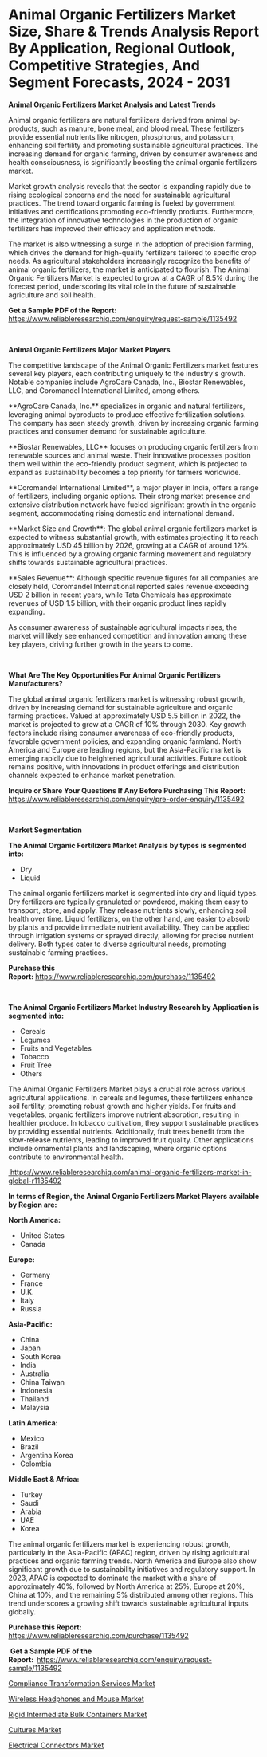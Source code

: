 <p><h1>Animal Organic Fertilizers Market Size, Share & Trends Analysis Report By Application, Regional Outlook, Competitive Strategies, And Segment Forecasts, 2024 - 2031</h1></p><p><strong>Animal Organic Fertilizers Market Analysis and Latest Trends</strong></p>
<p><p>Animal organic fertilizers are natural fertilizers derived from animal by-products, such as manure, bone meal, and blood meal. These fertilizers provide essential nutrients like nitrogen, phosphorus, and potassium, enhancing soil fertility and promoting sustainable agricultural practices. The increasing demand for organic farming, driven by consumer awareness and health consciousness, is significantly boosting the animal organic fertilizers market.</p><p>Market growth analysis reveals that the sector is expanding rapidly due to rising ecological concerns and the need for sustainable agricultural practices. The trend toward organic farming is fueled by government initiatives and certifications promoting eco-friendly products. Furthermore, the integration of innovative technologies in the production of organic fertilizers has improved their efficacy and application methods.</p><p>The market is also witnessing a surge in the adoption of precision farming, which drives the demand for high-quality fertilizers tailored to specific crop needs. As agricultural stakeholders increasingly recognize the benefits of animal organic fertilizers, the market is anticipated to flourish. The Animal Organic Fertilizers Market is expected to grow at a CAGR of 8.5% during the forecast period, underscoring its vital role in the future of sustainable agriculture and soil health.</p></p>
<p><strong>Get a Sample PDF of the Report:&nbsp;</strong> <a href="https://www.reliableresearchiq.com/enquiry/request-sample/1135492?utm_campaign=1260&utm_medium=2&utm_source=Github&utm_content=ia&utm_term=09102024&utm_id=animal-organic-fertilizers">https://www.reliableresearchiq.com/enquiry/request-sample/1135492</a></p>
<p>&nbsp;</p>
<p><strong>Animal Organic Fertilizers Major Market Players</strong></p>
<p><p>The competitive landscape of the Animal Organic Fertilizers market features several key players, each contributing uniquely to the industry's growth. Notable companies include AgroCare Canada, Inc., Biostar Renewables, LLC, and Coromandel International Limited, among others.</p><p>**AgroCare Canada, Inc.** specializes in organic and natural fertilizers, leveraging animal byproducts to produce effective fertilization solutions. The company has seen steady growth, driven by increasing organic farming practices and consumer demand for sustainable agriculture.</p><p>**Biostar Renewables, LLC** focuses on producing organic fertilizers from renewable sources and animal waste. Their innovative processes position them well within the eco-friendly product segment, which is projected to expand as sustainability becomes a top priority for farmers worldwide.</p><p>**Coromandel International Limited**, a major player in India, offers a range of fertilizers, including organic options. Their strong market presence and extensive distribution network have fueled significant growth in the organic segment, accommodating rising domestic and international demand.</p><p>**Market Size and Growth**: The global animal organic fertilizers market is expected to witness substantial growth, with estimates projecting it to reach approximately USD 45 billion by 2026, growing at a CAGR of around 12%. This is influenced by a growing organic farming movement and regulatory shifts towards sustainable agricultural practices.</p><p>**Sales Revenue**: Although specific revenue figures for all companies are closely held, Coromandel International reported sales revenue exceeding USD 2 billion in recent years, while Tata Chemicals has approximate revenues of USD 1.5 billion, with their organic product lines rapidly expanding.</p><p>As consumer awareness of sustainable agricultural impacts rises, the market will likely see enhanced competition and innovation among these key players, driving further growth in the years to come.</p></p>
<p>&nbsp;</p>
<p><strong>What Are The Key Opportunities For Animal Organic Fertilizers Manufacturers?</strong></p>
<p><p>The global animal organic fertilizers market is witnessing robust growth, driven by increasing demand for sustainable agriculture and organic farming practices. Valued at approximately USD 5.5 billion in 2022, the market is projected to grow at a CAGR of 10% through 2030. Key growth factors include rising consumer awareness of eco-friendly products, favorable government policies, and expanding organic farmland. North America and Europe are leading regions, but the Asia-Pacific market is emerging rapidly due to heightened agricultural activities. Future outlook remains positive, with innovations in product offerings and distribution channels expected to enhance market penetration.</p></p>
<p><strong>Inquire or Share Your Questions If Any Before Purchasing This Report:</strong> <a href="https://www.reliableresearchiq.com/enquiry/pre-order-enquiry/1135492?utm_campaign=1260&utm_medium=2&utm_source=Github&utm_content=ia&utm_term=09102024&utm_id=animal-organic-fertilizers">https://www.reliableresearchiq.com/enquiry/pre-order-enquiry/1135492</a></p>
<p>&nbsp;</p>
<p><strong>Market Segmentation</strong></p>
<p><strong>The Animal Organic Fertilizers Market Analysis by types is segmented into:</strong></p>
<p><ul><li>Dry</li><li>Liquid</li></ul></p>
<p><p>The animal organic fertilizers market is segmented into dry and liquid types. Dry fertilizers are typically granulated or powdered, making them easy to transport, store, and apply. They release nutrients slowly, enhancing soil health over time. Liquid fertilizers, on the other hand, are easier to absorb by plants and provide immediate nutrient availability. They can be applied through irrigation systems or sprayed directly, allowing for precise nutrient delivery. Both types cater to diverse agricultural needs, promoting sustainable farming practices.</p></p>
<p><strong>Purchase this Report:&nbsp;</strong><a href="https://www.reliableresearchiq.com/purchase/1135492?utm_campaign=1260&utm_medium=2&utm_source=Github&utm_content=ia&utm_term=09102024&utm_id=animal-organic-fertilizers">https://www.reliableresearchiq.com/purchase/1135492</a></p>
<p>&nbsp;</p>
<p><strong>The Animal Organic Fertilizers Market Industry Research by Application is segmented into:</strong></p>
<p><ul><li>Cereals</li><li>Legumes</li><li>Fruits and Vegetables</li><li>Tobacco</li><li>Fruit Tree</li><li>Others</li></ul></p>
<p><p>The Animal Organic Fertilizers Market plays a crucial role across various agricultural applications. In cereals and legumes, these fertilizers enhance soil fertility, promoting robust growth and higher yields. For fruits and vegetables, organic fertilizers improve nutrient absorption, resulting in healthier produce. In tobacco cultivation, they support sustainable practices by providing essential nutrients. Additionally, fruit trees benefit from the slow-release nutrients, leading to improved fruit quality. Other applications include ornamental plants and landscaping, where organic options contribute to environmental health.</p></p>
<p><a href="https://www.reliableresearchiq.com/animal-organic-fertilizers-market-in-global-r1135492?utm_campaign=1260&utm_medium=2&utm_source=Github&utm_content=ia&utm_term=09102024&utm_id=animal-organic-fertilizers">&nbsp;https://www.reliableresearchiq.com/animal-organic-fertilizers-market-in-global-r1135492</a></p>
<p><strong>In terms of Region, the Animal Organic Fertilizers Market Players available by Region are:</strong></p>
<p>
    <p> <strong> North America: </strong>
        <ul>
            <li>United States</li>
            <li>Canada</li>
        </ul>
        </p> 
    <p> <strong> Europe: </strong>
        <ul>
            <li>Germany</li>
            <li>France</li>
            <li>U.K.</li>
            <li>Italy</li>
            <li>Russia</li>
        </ul>
        </p> 
    <p> <strong> Asia-Pacific: </strong>
        <ul>
            <li>China</li>
            <li>Japan</li>
            <li>South Korea</li>
            <li>India</li>
            <li>Australia</li>
            <li>China Taiwan</li>
            <li>Indonesia</li>
            <li>Thailand</li>
            <li>Malaysia</li>
        </ul>
        </p> 
    <p> <strong> Latin America: </strong>
        <ul>
            <li>Mexico</li>
            <li>Brazil</li>
            <li>Argentina Korea</li>
            <li>Colombia</li>
        </ul>
        </p> 
    <p> <strong> Middle East & Africa: </strong>
        <ul>
            <li>Turkey</li>
            <li>Saudi</li>
            <li>Arabia</li>
            <li>UAE</li>
            <li>Korea</li>
        </ul>
    </p>
    </p>
<p><p>The animal organic fertilizers market is experiencing robust growth, particularly in the Asia-Pacific (APAC) region, driven by rising agricultural practices and organic farming trends. North America and Europe also show significant growth due to sustainability initiatives and regulatory support. In 2023, APAC is expected to dominate the market with a share of approximately 40%, followed by North America at 25%, Europe at 20%, China at 10%, and the remaining 5% distributed among other regions. This trend underscores a growing shift towards sustainable agricultural inputs globally.</p></p>
<p><strong>Purchase this Report: </strong><a href="https://www.reliableresearchiq.com/purchase/1135492?utm_campaign=1260&utm_medium=2&utm_source=Github&utm_content=ia&utm_term=09102024&utm_id=animal-organic-fertilizers">https://www.reliableresearchiq.com/purchase/1135492</a></p>
<p>&nbsp;<strong>Get a Sample PDF of the Report:&nbsp;&nbsp;</strong><a href="https://www.reliableresearchiq.com/enquiry/request-sample/1135492?utm_campaign=1260&utm_medium=2&utm_source=Github&utm_content=ia&utm_term=09102024&utm_id=animal-organic-fertilizers">https://www.reliableresearchiq.com/enquiry/request-sample/1135492</a></p>
<p><strong></strong></p>
<p><p><a href="https://github.com/erle0v8pa/Market-Research-Report-List-1/blob/main/compliance-transformation-services-market.md?utm_campaign=1260&utm_medium=2&utm_source=Github&utm_content=ia&utm_term=09102024&utm_id=animal-organic-fertilizers">Compliance Transformation Services Market</a></p><p><a href="https://github.com/whaeberkp/Market-Research-Report-List-1/blob/main/wireless-headphones-and-mouse-market.md?utm_campaign=1260&utm_medium=2&utm_source=Github&utm_content=ia&utm_term=09102024&utm_id=animal-organic-fertilizers">Wireless Headphones and Mouse Market</a></p><p><a href="https://www.linkedin.com/pulse/global-rigid-intermediate-bulk-containers-market-landscape-aqaje?utm_campaign=1260&utm_medium=2&utm_source=Github&utm_content=ia&utm_term=09102024&utm_id=animal-organic-fertilizers">Rigid Intermediate Bulk Containers Market</a></p><p><a href="https://issuu.com/reportprime-2/docs/cultures-market-size-2030.pptx_57e582079884a7?utm_campaign=1260&utm_medium=2&utm_source=Github&utm_content=ia&utm_term=09102024&utm_id=animal-organic-fertilizers">Cultures Market</a></p><p><a href="https://www.linkedin.com/pulse/global-electrical-connectors-market-opportunities-forecast-period-2u7re?utm_campaign=1260&utm_medium=2&utm_source=Github&utm_content=ia&utm_term=09102024&utm_id=animal-organic-fertilizers">Electrical Connectors Market</a></p></p>